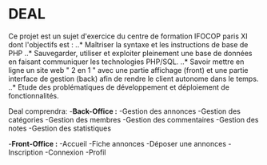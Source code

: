# DEAL

Ce projet est un sujet d'exercice du centre de formation IFOCOP paris XI dont l'objectifs est :
..* Maîtriser la syntaxe et les instructions de base de PHP
..* Sauvegarder, utiliser et exploiter pleinement une base de données en faisant communiquer les technologies PHP/SQL.
..* Savoir mettre en ligne un site web " 2 en 1 "  avec une partie affichage (front) et une partie interface de gestion (back) afin de rendre le client autonome dans le temps.
..* Etude des problématiques de développement et déploiement de fonctionnalités.

Deal comprendra:
-__**Back-Office :**__
    -Gestion des annonces
    -Gestion des catégories
    -Gestion des membres
    -Gestion des commentaires
    -Gestion des notes
    -Gestion des statistiques

-__**Front-Office :**__
    -Accueil
    -Fiche annonces
    -Déposer une annonces
    -Inscription
    -Connexion
    -Profil